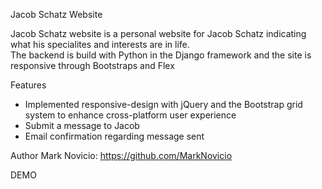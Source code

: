 Jacob Schatz Website

Jacob Schatz website is a personal website for Jacob Schatz indicating what his specialites and interests are in life.  
The backend is build with Python in the Django framework and the site is responsive through Bootstraps and Flex

Features
* Implemented responsive-design with jQuery and the Bootstrap grid system to enhance cross-platform user experience
* Submit a message to Jacob
* Email confirmation regarding message sent

Author
Mark Novicio:  https://github.com/MarkNovicio

DEMO
